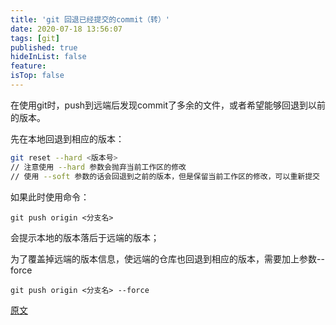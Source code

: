 ```yaml
---
title: 'git 回退已经提交的commit（转）'
date: 2020-07-18 13:56:07
tags: [git]
published: true
hideInList: false
feature: 
isTop: false
---
```


在使用git时，push到远端后发现commit了多余的文件，或者希望能够回退到以前的版本。

先在本地回退到相应的版本：
```bash
git reset --hard <版本号>
// 注意使用 --hard 参数会抛弃当前工作区的修改
// 使用 --soft 参数的话会回退到之前的版本，但是保留当前工作区的修改，可以重新提交
```

如果此时使用命令：

```
git push origin <分支名>
```

会提示本地的版本落后于远端的版本；

为了覆盖掉远端的版本信息，使远端的仓库也回退到相应的版本，需要加上参数--force

```
git push origin <分支名> --force
```


[原文](https://blog.csdn.net/xs20691718/article/details/51901161)
